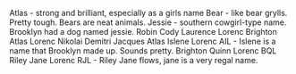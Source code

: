 Atlas - strong and brilliant, especially as a girls name
Bear - like bear grylls. Pretty tough. Bears are neat animals.
Jessie - southern cowgirl-type name. Brooklyn had a dog named jessie.
Robin
Cody
Laurence Lorenc
Brighton Atlas Lorenc
Nikolai
Demitri
Jacques
Atlas Islene Lorenc AIL - Islene is a name that Brooklyn made up. Sounds pretty.
Brighton Quinn Lorenc BQL
Riley Jane Lorenc RJL - Riley Jane flows, jane is a very regal name.
